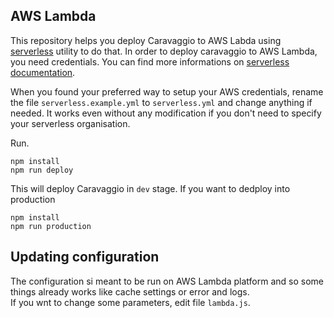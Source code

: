 ## AWS Lambda

This repository helps you deploy Caravaggio to AWS Labda using [serverless](https://www.serverless.com/)
utility to do that. 
In order to deploy caravaggio to AWS Lambda, you need credentials. You can find more informations on [serverless documentation](http://slss.io/aws-creds-setup).

When you found your preferred way to setup your AWS credentials, rename the file `serverless.example.yml` to `serverless.yml` and change anything if needed.
It works even without any modification if you don't need to specify your serverless organisation.

Run.

```
npm install
npm run deploy
```

This will deploy Caravaggio in `dev` stage. If you want to dedploy into production

```
npm install
npm run production
```

## Updating configuration

The configuration si meant to be run on AWS Lambda platform and so some things already works like cache
settings or error and logs.    
If you wnt to change some parameters, edit file `lambda.js`.
